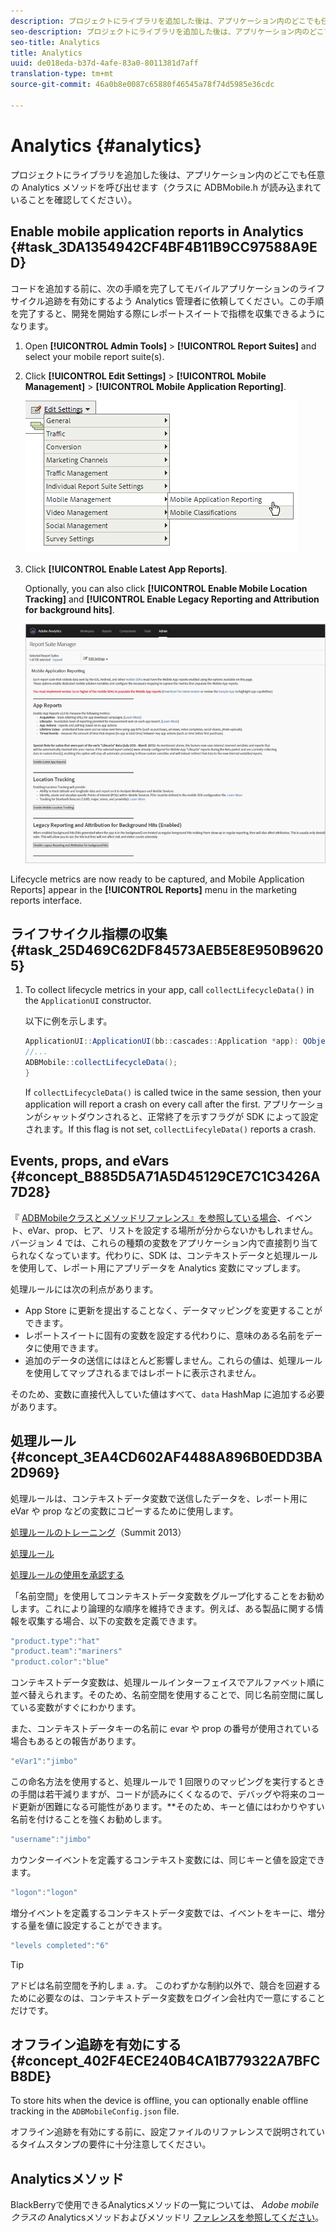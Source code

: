 ```yaml
---
description: プロジェクトにライブラリを追加した後は、アプリケーション内のどこでも任意の Analytics メソッドを呼び出せます（クラスに ADBMobile.h が読み込まれていることを確認してください）。
seo-description: プロジェクトにライブラリを追加した後は、アプリケーション内のどこでも任意の Analytics メソッドを呼び出せます（クラスに ADBMobile.h が読み込まれていることを確認してください）。
seo-title: Analytics
title: Analytics
uuid: de018eda-b37d-4afe-83a0-8011381d7aff
translation-type: tm+mt
source-git-commit: 46a0b8e0087c65880f46545a78f74d5985e36cdc

---
```



# Analytics {#analytics}

プロジェクトにライブラリを追加した後は、アプリケーション内のどこでも任意の Analytics メソッドを呼び出せます（クラスに ADBMobile.h が読み込まれていることを確認してください）。

## Enable mobile application reports in Analytics {#task_3DA1354942CF4BF4B11B9CC97588A9ED}

コードを追加する前に、次の手順を完了してモバイルアプリケーションのライフサイクル追跡を有効にするよう Analytics 管理者に依頼してください。この手順を完了すると、開発を開始する際にレポートスイートで指標を収集できるようになります。


1. Open **[!UICONTROL Admin Tools]** &gt; **[!UICONTROL Report Suites]** and select your mobile report suite(s).
1. Click **[!UICONTROL Edit Settings]** &gt; **[!UICONTROL Mobile Management]** &gt; **[!UICONTROL Mobile Application Reporting]**.

   ![](assets/mobile-settings.png)

1. Click **[!UICONTROL Enable Latest App Reports]**.

   Optionally, you can also click **[!UICONTROL Enable Mobile Location Tracking]** and **[!UICONTROL Enable Legacy Reporting and Attribution for background hits]**.

   ![](assets/enable-lifecycle.png)

Lifecycle metrics are now ready to be captured, and Mobile Application Reports] appear in the **[!UICONTROL Reports]** menu in the marketing reports interface.

## ライフサイクル指標の収集 {#task_25D469C62DF84573AEB5E8E950B96205}

1. To collect lifecycle metrics in your app, call `collectLifecycleData()` in the `ApplicationUI` constructor.

   以下に例を示します。

   ```java
   ApplicationUI::ApplicationUI(bb::cascades::Application *app): QObject(app) { 
   //... 
   ADBMobile::collectLifecycleData(); 
   } 
   ```

   If `collectLifecycleData()` is called twice in the same session, then your application will report a crash on every call after the first. アプリケーションがシャットダウンされると、正常終了を示すフラグが SDK によって設定されます。If this flag is not set, `collectLifecyleData()` reports a crash.

## Events, props, and eVars {#concept_B885D5A71A5D45129CE7C1C3426A7D28}


『 [ADBMobileクラスとメソッドリファレンス』を参照している場合](/help/blackberry/methods.md)、イベント、eVar、prop、ヒア、リストを設定する場所が分からないかもしれません。 バージョン 4 では、これらの種類の変数をアプリケーション内で直接割り当てられなくなっています。代わりに、SDK は、コンテキストデータと処理ルールを使用して、レポート用にアプリデータを Analytics 変数にマップします。

処理ルールには次の利点があります。

* App Store に更新を提出することなく、データマッピングを変更することができます。
* レポートスイートに固有の変数を設定する代わりに、意味のある名前をデータに使用できます。
* 追加のデータの送信にはほとんど影響しません。これらの値は、処理ルールを使用してマップされるまではレポートに表示されません。

そのため、変数に直接代入していた値はすべて、`data` HashMap に追加する必要があります。

## 処理ルール {#concept_3EA4CD602AF4488A896B0EDD3BA2D969}

処理ルールは、コンテキストデータ変数で送信したデータを、レポート用に eVar や prop などの変数にコピーするために使用します。

[処理ルールのトレーニング](https://tv.adobe.com/embed/1181/16506/)（Summit 2013）

[処理ルール](https://docs.adobe.com/content/help/en/analytics/admin/admin-tools/processing-rules/processing-rules.html)

[処理ルールの使用を承認する](https://helpx.adobe.com/analytics/kb/processing-rules-authorization.html)

「名前空間」を使用してコンテキストデータ変数をグループ化することをお勧めします。これにより論理的な順序を維持できます。例えば、ある製品に関する情報を収集する場合、以下の変数を定義できます。

```js
"product.type":"hat" 
"product.team":"mariners" 
"product.color":"blue"
```

コンテキストデータ変数は、処理ルールインターフェイスでアルファベット順に並べ替えられます。そのため、名前空間を使用することで、同じ名前空間に属している変数がすぐにわかります。

また、コンテキストデータキーの名前に evar や prop の番号が使用されている場合もあるとの報告があります。

```js
"eVar1":"jimbo"
```

この命名方法を使用すると、処理ルールで 1 回限りのマッピングを実行するときの手間は若干減りますが、コードが読みにくくなるので、デバッグや将来のコード更新が困難になる可能性があります。**&#x200B;そのため、キーと値にはわかりやすい名前を付けることを強くお勧めします。

```js
"username":"jimbo"
```

カウンターイベントを定義するコンテキスト変数には、同じキーと値を設定できます。

```js
"logon":"logon"
```

増分イベントを定義するコンテキストデータ変数では、イベントをキーに、増分する量を値に設定することができます。

```js
"levels completed":"6"
```

>[!TIP]
>
>アドビは名前空間を予約しま `a.`す。 このわずかな制約以外で、競合を回避するために必要なのは、コンテキストデータ変数をログイン会社内で一意にすることだけです。

## オフライン追跡を有効にする {#concept_402F4ECE240B4CA1B779322A7BFCB8DE}

To store hits when the device is offline, you can optionally enable offline tracking in the `ADBMobileConfig.json` file.

オフライン追跡を有効にする前に、設定ファイルのリファレンスで説明されているタイムスタンプの要件に十分注意してください。

## Analyticsメソッド

BlackBerryで使用できるAnalyticsメソッドの一覧については、 *Adobe mobileクラスの* Analyticsメソッドおよびメソッドリ [ファレンスを参照してください](/help/blackberry/methods.md)。
